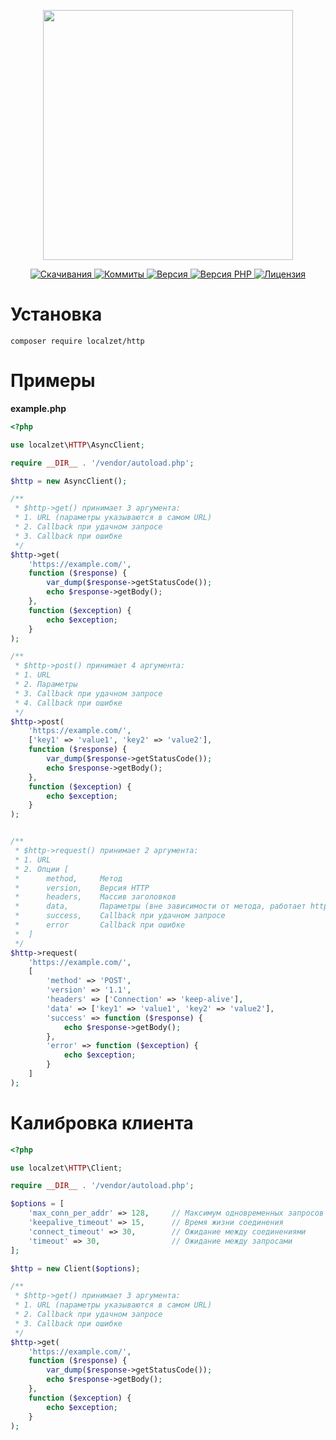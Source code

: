 <p align="center"><a href="https://www.localzet.com" target="_blank">
  <img src="https://cdn.localzet.com/assets/media/LocalzetGroup.png" width="400">
</a></p>

<p align="center">
  <a href="https://packagist.org/packages/localzet/http">
  <img src="https://img.shields.io/packagist/dt/localzet/http?label=%D0%A1%D0%BA%D0%B0%D1%87%D0%B8%D0%B2%D0%B0%D0%BD%D0%B8%D1%8F" alt="Скачивания">
</a>
  <a href="https://github.com/localzet/HttpClient">
  <img src="https://img.shields.io/github/commit-activity/t/localzet/HttpClient?label=%D0%9A%D0%BE%D0%BC%D0%BC%D0%B8%D1%82%D1%8B" alt="Коммиты">
</a>
  <a href="https://packagist.org/packages/localzet/http">
  <img src="https://img.shields.io/packagist/v/localzet/http?label=%D0%92%D0%B5%D1%80%D1%81%D0%B8%D1%8F" alt="Версия">
</a>
  <a href="https://packagist.org/packages/localzet/http">
  <img src="https://img.shields.io/packagist/dependency-v/localzet/http/php?label=PHP" alt="Версия PHP">
</a>
  <a href="https://github.com/localzet/HttpClient">
  <img src="https://img.shields.io/github/license/localzet/HttpClient?label=%D0%9B%D0%B8%D1%86%D0%B5%D0%BD%D0%B7%D0%B8%D1%8F" alt="Лицензия">
</a>
</p>

# Установка
`composer require localzet/http`

# Примеры
**example.php**
```php
<?php

use localzet\HTTP\AsyncClient;

require __DIR__ . '/vendor/autoload.php';

$http = new AsyncClient();

/**
 * $http->get() принимает 3 аргумента:
 * 1. URL (параметры указываются в самом URL)
 * 2. Callback при удачном запросе
 * 3. Callback при ошибке
 */
$http->get(
    'https://example.com/',
    function ($response) {
        var_dump($response->getStatusCode());
        echo $response->getBody();
    },
    function ($exception) {
        echo $exception;
    }
);

/**
 * $http->post() принимает 4 аргумента:
 * 1. URL
 * 2. Параметры
 * 3. Callback при удачном запросе
 * 4. Callback при ошибке
 */
$http->post(
    'https://example.com/',
    ['key1' => 'value1', 'key2' => 'value2'],
    function ($response) {
        var_dump($response->getStatusCode());
        echo $response->getBody();
    },
    function ($exception) {
        echo $exception;
    }
);


/**
 * $http->request() принимает 2 аргумента:
 * 1. URL
 * 2. Опции [
 *      method,     Метод
 *      version,    Версия HTTP
 *      headers,    Массив заголовков
 *      data,       Параметры (вне зависимости от метода, работает http_build_query())
 *      success,    Callback при удачном запросе
 *      error       Callback при ошибке
 *  ]
 */
$http->request(
    'https://example.com/',
    [
        'method' => 'POST',
        'version' => '1.1',
        'headers' => ['Connection' => 'keep-alive'],
        'data' => ['key1' => 'value1', 'key2' => 'value2'],
        'success' => function ($response) {
            echo $response->getBody();
        },
        'error' => function ($exception) {
            echo $exception;
        }
    ]
);
```

# Калибровка клиента

```php
<?php

use localzet\HTTP\Client;

require __DIR__ . '/vendor/autoload.php';

$options = [
    'max_conn_per_addr' => 128,     // Максимум одновременных запросов к одному URL
    'keepalive_timeout' => 15,      // Время жизни соединения
    'connect_timeout' => 30,        // Ожидание между соединениями
    'timeout' => 30,                // Ожидание между запросами
];

$http = new Client($options);

/**
 * $http->get() принимает 3 аргумента:
 * 1. URL (параметры указываются в самом URL)
 * 2. Callback при удачном запросе
 * 3. Callback при ошибке
 */
$http->get(
    'https://example.com/',
    function ($response) {
        var_dump($response->getStatusCode());
        echo $response->getBody();
    },
    function ($exception) {
        echo $exception;
    }
);
```